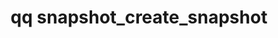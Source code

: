 ---
category: snapshot
command: snapshot_create_snapshot
optional_options:
- alternate: []
  help: ID of directory to snapshot
  name: --source-file-id
  required: false
- alternate: []
  help: Path of directory to snapshot
  name: --path
  required: false
- alternate:
  - --expiration
  help: Time of snapshot expiration. An empty string indicates that the snapshot never
    expires. The time format follows RFC 3339, a normalized subset of ISO 8601.
  name: -e
  required: false
- alternate:
  - --name
  help: Snapshot name
  name: -n
  required: false
permalink: /qq-cli-command-guide/snapshot/snapshot_create_snapshot.html
positional_options: []
sidebar: qq_cli_command_reference_sidebar
summary: This section explains how to use the <code>qq snapshot_create_snapshot</code>
  command.
synopsis: Create a new snapshot
title: qq snapshot_create_snapshot
usage: qq snapshot_create_snapshot [-h] [--source-file-id SOURCE_FILE_ID | --path
  PATH] [-e EXPIRATION] [-n NAME]
zendesk_source: qq CLI Command Guide

---